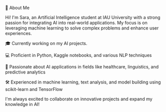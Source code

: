 👋 About Me

Hi! I'm Sara, an Artificial Intelligence student at IAU University with a strong passion for integrating AI into real-world applications. My focus is on leveraging machine learning to solve complex problems and enhance user experiences.


🎓 Currently working on my AI projects.

💻 Proficient in Python, Kaggle notebooks, and various NLP techniques

🤖 Passionate about AI applications in fields like healthcare, linguistics, and predictive analytics

🛠️ Experienced in machine learning, text analysis, and model building using scikit-learn and TensorFlow

I'm always excited to collaborate on innovative projects and expand my knowledge in AI!

